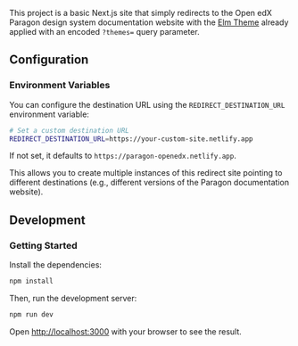 This project is a basic Next.js site that simply redirects to the Open edX Paragon design system documentation website with the [Elm Theme](https://github.com/edx/elm-theme) already applied with an encoded `?themes=` query parameter.

## Configuration

### Environment Variables

You can configure the destination URL using the `REDIRECT_DESTINATION_URL` environment variable:

```bash
# Set a custom destination URL
REDIRECT_DESTINATION_URL=https://your-custom-site.netlify.app
```

If not set, it defaults to `https://paragon-openedx.netlify.app`.

This allows you to create multiple instances of this redirect site pointing to different destinations (e.g., different versions of the Paragon documentation website).

## Development

### Getting Started

Install the dependencies:
```bash
npm install
```

Then, run the development server:

```bash
npm run dev
```

Open [http://localhost:3000](http://localhost:3000) with your browser to see the result.
